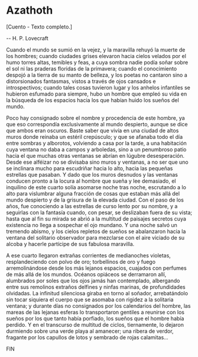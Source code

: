 # Azathoth

[Cuento - Texto completo.]

-- H. P. Lovecraft

Cuando el mundo se sumió en la vejez, y la maravilla rehuyó la muerte de los hombres; cuando ciudades grises elevaron hacia cielos velados por el humo torres altas, temibles y feas, a cuya sombra nadie podía soñar sobre el sol ni las praderas floridas de la primavera; cuando el conocimiento despojó a la tierra de su manto de belleza, y los poetas no cantaron sino a distorsionados fantasmas, vistos a través de ojos cansados e introspectivos; cuando tales cosas tuvieron lugar y los anhelos infantiles se hubieron esfumado para siempre, hubo un hombre que empleó su vida en la búsqueda de los espacios hacia los que habían huido los sueños del mundo.

Poco hay consignado sobre el nombre y procedencia de este hombre, ya que eso correspondía exclusivamente al mundo despierto, aunque se dice que ambos eran oscuros. Baste saber que vivía en una ciudad de altos muros donde reinaba un estéril crepúsculo; y que se afanaba todo el día entre sombras y alborotos, volviendo a casa por la tarde, a una habitación cuya ventana no daba a campos y arboledas, sino a un penumbroso patio hacia el que muchas otras ventanas se abrían en lúgubre desesperación. Desde ese alféizar no se divisaba sino muros y ventanas, a no ser que uno se inclinara mucho para escudriñar hacia lo alto, hacia las pequeñas estrellas que pasaban. Y dado que los muros desnudos y las ventanas conducen pronto a la locura al hombre que sueña y lee demasiado, el inquilino de este cuarto solía asomarse noche tras noche, escrutando a lo alto para vislumbrar alguna fracción de cosas que estaban más allá del mundo despierto y de la grisura de la elevada ciudad. Con el paso de los años, fue conociendo a las estrellas de curso lento por su nombre, y a seguirlas con la fantasía cuando, con pesar, se deslizaban fuera de su vista; hasta que al fin su mirada se abrió a la multitud de paisajes secretos cuya existencia no llega a sospechar el ojo mundano. Y una noche salvó un tremendo abismo, y los cielos repletos de sueños se abalanzaron hacia la ventana del solitario observador para mezclarse con el aire viciado de su alcoba y hacerle partícipe de sus fabulosa maravilla.

A ese cuarto llegaron extrañas corrientes de medianoches violetas, resplandeciendo con polvo de oro; torbellinos de oro y fuego arremolinándose desde los más lejanos espacios, cuajados con perfumes de más allá de los mundos. Océanos opiáceos se derramaron allí, alumbrados por soles que los ojos jamás han contemplado, albergando entre sus remolinos extraños delfines y ninfas marinas, de profundidades olvidadas. La infinitud silenciosa giraba en torno al soñador, arrebatándolo sin tocar siquiera el cuerpo que se asomaba con rigidez a la solitaria ventana; y durante días no consignados por los calendarios del hombre, las mareas de las lejanas esferas lo transportaron gentiles a reunirse con los sueños por los que tanto había porfiado, los sueños que el hombre había perdido. Y en el transcurso de multitud de ciclos, tiernamente, lo dejaron durmiendo sobre una verde playa al amanecer; una ribera de verdor, fragante por los capullos de lotos y sembrado de rojas calamitas…

FIN

